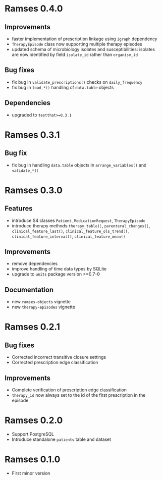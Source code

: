 

# Ramses 0.4.0

## Improvements

* faster implementation of prescription linkage using `igraph` dependency
* `TherapyEpisode` class now supporting multiple therapy episodes
* updated schema of microbiology isolates and susceptibilities: isolates are now identified by field `isolate_id` rather than `organism_id`

## Bug fixes

* fix bug in `validate_prescriptions()` checks on `daily_frequency`
* fix bug in `load_*()` handling of `data.table` objects 

## Dependencies

* upgraded to `testthat>=0.3.1`

# Ramses 0.3.1

## Bug fix

* fix bug in handling `data.table` objects in `arrange_variables()` and `validate_*()`

# Ramses 0.3.0

## Features

* introduce S4 classes `Patient`, `MedicationRequest`, `TherapyEpisode`
* introduce therapy methods `therapy_table()`, `parenteral_changes()`, `clinical_feature_last()`, `clinical_feature_ols_trend()`, `clinical_feature_interval()`, `clinical_feature_mean()`

## Improvements

* remove dependencies
* improve handling of time data types by SQLite
* upgrade to `units` package version >=0.7-0

## Documentation

* new `ramses-objects` vignette
* new `therapy-episodes` vignette

# Ramses 0.2.1

## Bug fixes

* Corrected incorrect transitive closure settings
* Corrected prescription edge classification

## Improvements

* Complete verification of prescription edge classification
* `therapy_id` now always set to the id of the first prescription in the episode

# Ramses 0.2.0

* Support PostgreSQL
* Introduce standalone `patients` table and dataset

# Ramses 0.1.0

* First minor version